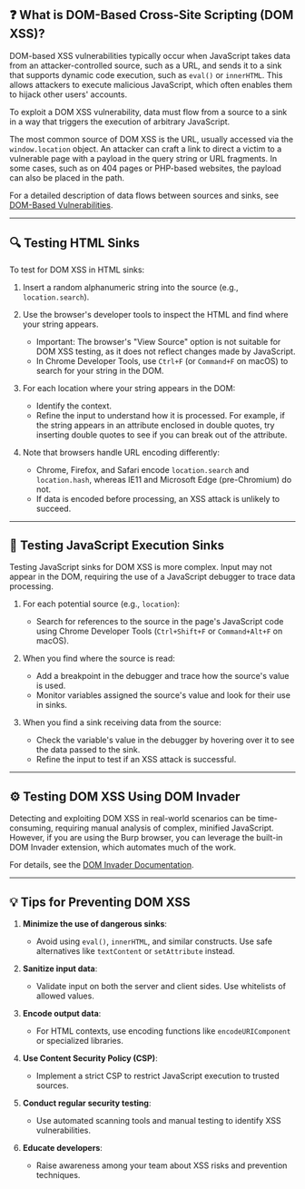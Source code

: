 ## ❓ What is DOM-Based Cross-Site Scripting (DOM XSS)?

DOM-based XSS vulnerabilities typically occur when JavaScript takes data from an attacker-controlled source, such as a URL, and sends it to a sink that supports dynamic code execution, such as `eval()` or `innerHTML`. This allows attackers to execute malicious JavaScript, which often enables them to hijack other users' accounts.

To exploit a DOM XSS vulnerability, data must flow from a source to a sink in a way that triggers the execution of arbitrary JavaScript.

The most common source of DOM XSS is the URL, usually accessed via the `window.location` object. An attacker can craft a link to direct a victim to a vulnerable page with a payload in the query string or URL fragments. In some cases, such as on 404 pages or PHP-based websites, the payload can also be placed in the path.

For a detailed description of data flows between sources and sinks, see [DOM-Based Vulnerabilities](#).

---

## 🔍 Testing HTML Sinks

To test for DOM XSS in HTML sinks:

1. Insert a random alphanumeric string into the source (e.g., `location.search`).
2. Use the browser's developer tools to inspect the HTML and find where your string appears.
   - Important: The browser's "View Source" option is not suitable for DOM XSS testing, as it does not reflect changes made by JavaScript.
   - In Chrome Developer Tools, use `Ctrl+F` (or `Command+F` on macOS) to search for your string in the DOM.

3. For each location where your string appears in the DOM:
   - Identify the context.
   - Refine the input to understand how it is processed. For example, if the string appears in an attribute enclosed in double quotes, try inserting double quotes to see if you can break out of the attribute.

4. Note that browsers handle URL encoding differently:
   - Chrome, Firefox, and Safari encode `location.search` and `location.hash`, whereas IE11 and Microsoft Edge (pre-Chromium) do not.
   - If data is encoded before processing, an XSS attack is unlikely to succeed.

---

## 🔬 Testing JavaScript Execution Sinks

Testing JavaScript sinks for DOM XSS is more complex. Input may not appear in the DOM, requiring the use of a JavaScript debugger to trace data processing.

1. For each potential source (e.g., `location`):
   - Search for references to the source in the page's JavaScript code using Chrome Developer Tools (`Ctrl+Shift+F` or `Command+Alt+F` on macOS).

2. When you find where the source is read:
   - Add a breakpoint in the debugger and trace how the source's value is used.
   - Monitor variables assigned the source's value and look for their use in sinks.

3. When you find a sink receiving data from the source:
   - Check the variable's value in the debugger by hovering over it to see the data passed to the sink.
   - Refine the input to test if an XSS attack is successful.

---

## ⚙️ Testing DOM XSS Using DOM Invader

Detecting and exploiting DOM XSS in real-world scenarios can be time-consuming, requiring manual analysis of complex, minified JavaScript. However, if you are using the Burp browser, you can leverage the built-in DOM Invader extension, which automates much of the work.

For details, see the [DOM Invader Documentation](#).

---

## 💡 Tips for Preventing DOM XSS

1. **Minimize the use of dangerous sinks**:
   - Avoid using `eval()`, `innerHTML`, and similar constructs. Use safe alternatives like `textContent` or `setAttribute` instead.

2. **Sanitize input data**:
   - Validate input on both the server and client sides. Use whitelists of allowed values.

3. **Encode output data**:
   - For HTML contexts, use encoding functions like `encodeURIComponent` or specialized libraries.

4. **Use Content Security Policy (CSP)**:
   - Implement a strict CSP to restrict JavaScript execution to trusted sources.

5. **Conduct regular security testing**:
   - Use automated scanning tools and manual testing to identify XSS vulnerabilities.

6. **Educate developers**:
   - Raise awareness among your team about XSS risks and prevention techniques.
